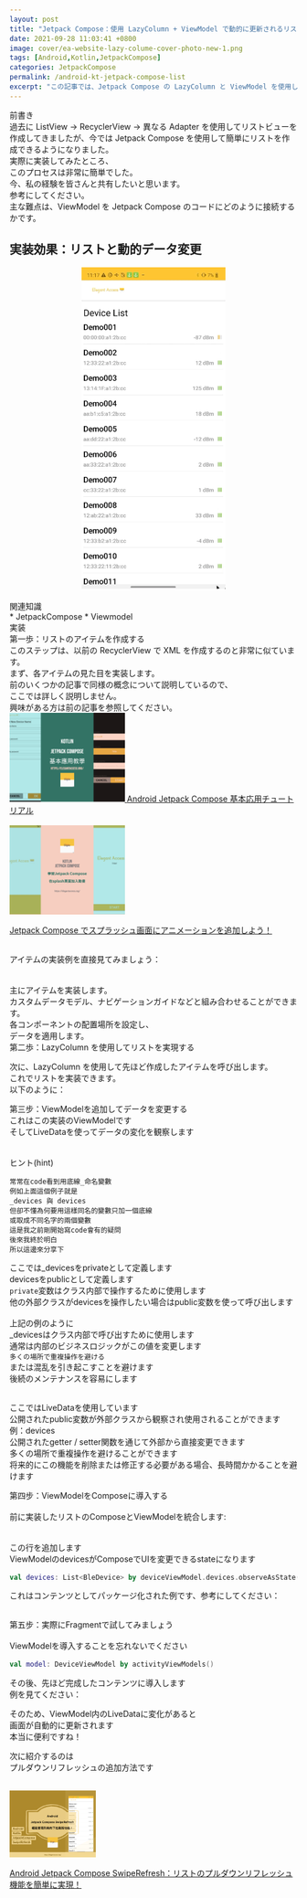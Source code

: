 ```yaml
---
layout: post
title: "Jetpack Compose：使用 LazyColumn + ViewModel で動的に更新されるリストデータを簡単に実現"
date: 2021-09-28 11:03:41 +0800
image: cover/ea-website-lazy-colume-cover-photo-new-1.png
tags: [Android,Kotlin,JetpackCompose]
categories: JetpackCompose
permalink: /android-kt-jetpack-compose-list
excerpt: "この記事では、Jetpack Compose の LazyColumn と ViewModel を使用して、動的に更新されるリストデータを簡単に実現する方法を紹介します。"
---
```

<div class="c-border-main-title-2">前書き</div>
過去に ListView -> RecyclerView -> 異なる Adapter を使用してリストビューを作成してきましたが、今では Jetpack Compose を使用して簡単にリストを作成できるようになりました。<br>
実際に実装してみたところ、<br>
このプロセスは非常に簡単でした。<br>
今、私の経験を皆さんと共有したいと思います。<br>
参考にしてください。<br>
主な難点は、ViewModel を Jetpack Compose のコードにどのように接続するかです。<br>

<h2>実装効果：リストと動的データ変更</h2>
<div align="center">
  <img src="/mov/jetpack/ea_list_app.gif" width="50%"/>
</div>

<br>

<div class="c-border-content-title-4">関連知識</div>
* JetpackCompose
* Viewmodel


<div class="c-border-main-title-2">実装</div>
<div class="c-border-content-title-4">第一歩：リストのアイテムを作成する</div>
このステップは、以前の RecyclerView で XML を作成するのと非常に似ています。<br>
まず、各アイテムの見た目を実装します。<br>
前のいくつかの記事で同様の概念について説明しているので、<br>
ここでは詳しく説明しません。<br>
興味がある方は前の記事を参照してください。<br>

<div align="start">
  <a href="{{site.baseurl}}/android-kt-jetpack-compose-base">
    <img src="/images/cover/ea-website-base-cover-photo-new-1.png" alt="Cover" width="40%" >
  </a>
  <a align="right" href="{{site.baseurl}}/android-kt-jetpack-compose-base/">Android Jetpack Compose 基本応用チュートリアル</a><br><br>

  <a href="{{site.baseurl}}/2021/09/17/android-kt-jetpack-compose-splash">
    <img src="/images/cover/ea-website-splash-cover-photo-new-1.png" alt="Cover" width="40%" >
  </a>

  <a align="right" href="{{site.baseurl}}/2021/09/17/android-kt-jetpack-compose-splash/">Jetpack Compose でスプラッシュ画面にアニメーションを追加しよう！</a><br>


</div>

<br>
アイテムの実装例を直接見てみましょう：<br>
<br>

<script src="https://gist.github.com/waitzShigoto/90340f7ddf11897d221d12b87bab4782.js"></script>
<br>
主にアイテムを実装します。<br>
カスタムデータモデル、ナビゲーションガイドなどと組み合わせることができます。<br>
各コンポーネントの配置場所を設定し、<br>
データを適用します。
<br>

<div class="c-border-content-title-4">第二歩：LazyColumn を使用してリストを実現する</div>

次に、LazyColumn を使用して先ほど作成したアイテムを呼び出します。<br>
これでリストを実装できます。<br>
以下のように：
<script src="https://gist.github.com/waitzShigoto/691f335e74c0ba919d159065ce9d70de.js"></script>

<div class="c-border-content-title-4">第三步：ViewModelを追加してデータを変更する</div>
これはこの実装のViewModelです<br>
そしてLiveDataを使ってデータの変化を観察します<br>
<script src="https://gist.github.com/waitzShigoto/3fd3912e5202073418e05e8c5057fac3.js"></script>
<br>
<br>

<div class="c-border-content-title-1">ヒント(hint)</div>

```
常常在code看到用底線_命名變數
例如上面這個例子就是
_devices 與 devices
但卻不懂為何要用這樣同名的變數只加一個底線
或取成不同名字的兩個變數
這是我之前剛開始寫code會有的疑問
後來我終於明白
所以這邊來分享下
```

ここでは_devicesをprivateとして定義します<br>
devicesをpublicとして定義します<br>
`private`変数はクラス内部で操作するために使用します<br>
他の外部クラスがdevicesを操作したい場合はpublic変数を使って呼び出します<br><br>
上記の例のように<br>
_devicesはクラス内部で呼び出すために使用します<br>
通常は内部のビジネスロジックがこの値を変更します<br>
`多くの場所で重複操作を避ける`<br>
または混乱を引き起こすことを避けます<br>
後続のメンテナンスを容易にします<br><br>

ここではLiveDataを使用しています<br>
公開されたpublic変数が外部クラスから観察され使用されることができます 例：devices<br>
公開されたgetter / setter関数を通じて外部から直接変更できます<br>
多くの場所で重複操作を避けることができます<br>
将来的にこの機能を削除または修正する必要がある場合、長時間かかることを避けます<br>

<div class="c-border-content-title-4">第四步：ViewModelをComposeに導入する</div>
<br>
前に実装したリストのComposeとViewModelを統合します:<br>
<script src="https://gist.github.com/waitzShigoto/6bae5c6238ec34c9c01b35a5f1144259.js"></script>
<br>
<br>
この行を追加します<br>
ViewModelのdevicesがComposeでUIを変更できるstateになります<br>

```kotlin
val devices: List<BleDevice> by deviceViewModel.devices.observeAsState(listOf())
```

これはコンテンツとしてパッケージ化された例です、参考にしてください：<br>
<script src="https://gist.github.com/waitzShigoto/b544ff8031746459060be65333bb222b.js"></script><br>

<div class="c-border-content-title-4">第五步：実際にFragmentで試してみましょう</div>

<br>
ViewModelを導入することを忘れないでください<br>

```kotlin
val model: DeviceViewModel by activityViewModels()
```

その後、先ほど完成したコンテンツに導入します<br>
例を見てください：<br>

<script src="https://gist.github.com/waitzShigoto/93bf9336cded4dd003e6aa5f7b54d18b.js"></script>

そのため、ViewModel内のLiveDataに変化があると<br>
画面が自動的に更新されます<br>
本当に便利ですね！<br>

次に紹介するのは<br>
プルダウンリフレッシュの追加方法です<br><br>

<a href="{{site.baseurl}}/2021/10/28/android-kt-jetpack-compose-swiperefresh/">
  <img src="/images/cover/ea_swiperefresh_app-new-1.png" alt="Cover" width="30%" >
</a>

<a align="right" href="{{site.baseurl}}/android-kt-jetpack-compose-swiperefresh/">Android Jetpack Compose SwipeRefresh：リストのプルダウンリフレッシュ機能を簡単に実現！</a><br>

